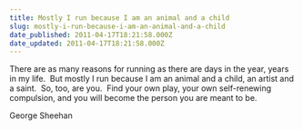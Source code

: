 ```yaml
---
title: Mostly I run because I am an animal and a child
slug: mostly-i-run-because-i-am-an-animal-and-a-child
date_published: 2011-04-17T18:21:58.000Z
date_updated: 2011-04-17T18:21:58.000Z
---
```


There are as many reasons for running as there are days in the year, years in my life.  But mostly I run because I am an animal and a child, an artist and a saint.  So, too, are you.  Find your own play, your own self-renewing compulsion, and you will become the person you are meant to be. 

George Sheehan
